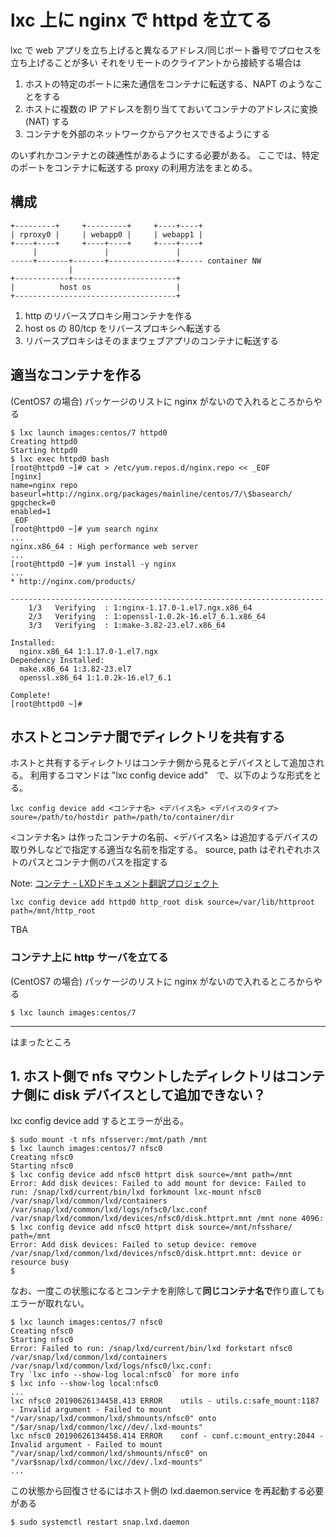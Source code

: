# lxc 上に nginx で httpd を立てる
lxc で web アプリを立ち上げると異なるアドレス/同じポート番号でプロセスを立ち上げることが多い
それをリモートのクライアントから接続する場合は

1. ホストの特定のポートに来た通信をコンテナに転送する、NAPT のようなことをする
1. ホストに複数の IP アドレスを割り当てておいてコンテナのアドレスに変換(NAT) する
1. コンテナを外部のネットワークからアクセスできるようにする

のいずれかコンテナとの疎通性があるようにする必要がある。
ここでは、特定のポートをコンテナに転送する proxy の利用方法をまとめる。

## 構成

```
+---------+     +---------+     +----+----+
| rproxy0 |     | webapp0 |     | webapp1 |
+----+----+     +----+----+     +----+----+
     |               |               |
-----+-------+-------+---------------+----- container NW
             |
+------------+-----------------------+
|          host os                   |
+------------------------------------+
```

1. http のリバースプロキシ用コンテナを作る
1. host os の 80/tcp をリバースプロキシへ転送する
1. リバースプロキシはそのままウェブアプリのコンテナに転送する

## 適当なコンテナを作る
(CentOS7 の場合) パッケージのリストに nginx がないので入れるところからやる
```
$ lxc launch images:centos/7 httpd0
Creating httpd0
Starting httpd0 
$ lxc exec httpd0 bash
[root@httpd0 ~]# cat > /etc/yum.repos.d/nginx.repo << _EOF
[nginx]
name=nginx repo
baseurl=http://nginx.org/packages/mainline/centos/7/\$basearch/
gpgcheck=0
enabled=1
_EOF
[root@httpd0 ~]# yum search nginx
...
nginx.x86_64 : High performance web server
...
[root@httpd0 ~]# yum install -y nginx
...
* http://nginx.com/products/

----------------------------------------------------------------------
    1/3   Verifying  : 1:nginx-1.17.0-1.el7.ngx.x86_64
    2/3   Verifying  : 1:openssl-1.0.2k-16.el7_6.1.x86_64
    3/3   Verifying  : 1:make-3.82-23.el7.x86_64

Installed:
  nginx.x86_64 1:1.17.0-1.el7.ngx
Dependency Installed:
  make.x86_64 1:3.82-23.el7
  openssl.x86_64 1:1.0.2k-16.el7_6.1

Complete!
[root@httpd0 ~]#
```

## ホストとコンテナ間でディレクトリを共有する
ホストと共有するディレクトリはコンテナ側から見るとデバイスとして追加される。
利用するコマンドは "lxc config device add"　で、以下のような形式をとる。
```
lxc config device add <コンテナ名> <デバイス名> <デバイスのタイプ> soure=/path/to/hostdir path=/path/to/container/dir
```
\<コンテナ名> は作ったコンテナの名前、\<デバイス名> は追加するデバイスの取り外しなどで指定する適当な名前を指定する。
source, path はぞれぞれホストのパスとコンテナ側のパスを指定する

Note: [コンテナ - LXDドキュメント翻訳プロジェクト](https://lxd-ja.readthedocs.io/ja/latest/containers/)

```
lxc config device add httpd0 http_root disk source=/var/lib/httproot path=/mnt/http_root
```


TBA

### コンテナ上に http サーバを立てる
(CentOS7 の場合) パッケージのリストに nginx がないので入れるところからやる
```
$ lxc launch images:centos/7

```

- - -
はまったところ
## 1. ホスト側で nfs マウントしたディレクトリはコンテナ側に disk デバイスとして追加できない？
lxc config device add するとエラーが出る。
```
$ sudo mount -t nfs nfsserver:/mnt/path /mnt
$ lxc launch images:centos/7 nfsc0
Creating nfsc0
Starting nfsc0
$ lxc config device add nfsc0 httprt disk source=/mnt path=/mnt
Error: Add disk devices: Failed to add mount for device: Failed to run: /snap/lxd/current/bin/lxd forkmount lxc-mount nfsc0 /var/snap/lxd/common/lxd/containers /var/snap/lxd/common/lxd/logs/nfsc0/lxc.conf /var/snap/lxd/common/lxd/devices/nfsc0/disk.httprt.mnt /mnt none 4096:                                       
$ lxc config device add nfsc0 httprt disk source=/mnt/nfsshare/ path=/mnt
Error: Add disk devices: Failed to setup device: remove /var/snap/lxd/common/lxd/devices/nfsc0/disk.httprt.mnt: device or resource busy 
$
```
なお、一度この状態になるとコンテナを削除して**同じコンテナ名で**作り直してもエラーが取れない。
```
$ lxc launch images:centos/7 nfsc0
Creating nfsc0
Starting nfsc0
Error: Failed to run: /snap/lxd/current/bin/lxd forkstart nfsc0 /var/snap/lxd/common/lxd/containers /var/snap/lxd/common/lxd/logs/nfsc0/lxc.conf:
Try `lxc info --show-log local:nfsc0` for more info
$ lxc info --show-log local:nfsc0
...
lxc nfsc0 20190626134458.413 ERROR    utils - utils.c:safe_mount:1187 - Invalid argument - Failed to mount "/var/snap/lxd/common/lxd/shmounts/nfsc0" onto "/$ar/snap/lxd/common/lxc//dev/.lxd-mounts"
lxc nfsc0 20190626134458.414 ERROR    conf - conf.c:mount_entry:2044 - Invalid argument - Failed to mount "/var/snap/lxd/common/lxd/shmounts/nfsc0" on "/var$snap/lxd/common/lxc//dev/.lxd-mounts"
...
```
この状態から回復させるにはホスト側の lxd.daemon.service を再起動する必要がある
```
$ sudo systemctl restart snap.lxd.daemon
```
